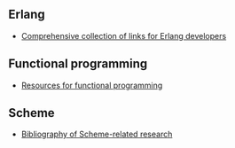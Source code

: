 ## Erlang

 * [Comprehensive collection of links for Erlang developers](https://github.com/0xAX/erlang-bookmarks/blob/master/ErlangBookmarks.md)

## Functional programming

 * [Resources for functional programming](http://www.readscheme.org/)

## Scheme

 * [Bibliography of Scheme-related research](http://library.readscheme.org/)
